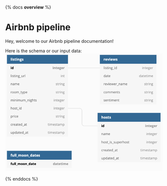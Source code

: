 {% docs __overview__ %}
# Airbnb pipeline

Hey, welcome to our Airbnb pipeline documentation!

Here is the schema or our input data:
![input_schema](assets/input_schema.png)

{% enddocs %}